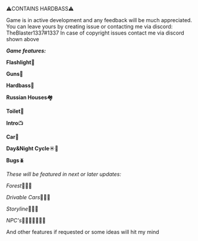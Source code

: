 ⚠️CONTAINS HARDBASS⚠️

Game is in active development and any feedback will be much appreciated.
You can leave yours by creating issue or contacting me via discord: TheBlaster1337#1337
In case of copyright issues contact me via discord shown above


***Game features:***


**Flashlight**🔦

**Guns**🔫

**Hardbass**🤙

**Russian Houses**🏘️

**Toilet**🚽

**Intro**📺

**Car**🚗

**Day&Night Cycle**☀️🌙

**Bugs**🪲



*These will be featured in next or later updates:*


*Forest*🌲🌲🌲

*Drivable Cars*🚗🚗🚗

*Storyline*📜📜📜

*NPC's*👦👨‍👨‍👦👨‍👨‍👦

And other features if requested or some ideas will hit my mind
